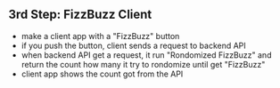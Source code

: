 ## 3rd Step: FizzBuzz Client
- make a client app with a "FizzBuzz" button
- if you push the button, client sends a request to backend API
- when backend API get a request, it run "Rondomized FizzBuzz" and return the count how many it try to rondomize until get "FizzBuzz"
- client app shows the count got from the API